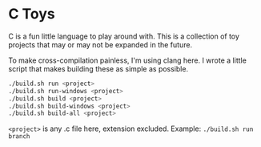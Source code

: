 # C Toys

C is a fun little language to play around with. This is a collection of toy projects that may or may not be expanded in the future.

To make cross-compilation painless, I'm using clang here. I wrote a little script that makes building these as simple as possible.

```bash
./build.sh run <project>
./build.sh run-windows <project>
./build.sh build <project>
./build.sh build-windows <project>
./build.sh build-all <project>
```

`<project>` is any .c file here, extension excluded. Example: `./build.sh run branch`
